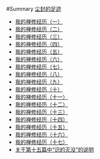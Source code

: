 #Summary
[尘封的足迹]()
- [我的禅修经历（一）](1.md)
- [我的禅修经历（二）](2.md)
- [我的禅修经历（三）](3.md)
- [我的禅修经历（四）](4.md)
- [我的禅修经历（五）](5.md)
- [我的禅修经历（六）](6.md)
- [我的禅修经历（七）](7.md)
- [我的禅修经历（八）](8.md)
- [我的禅修经历（九）](9.md)
- [我的禅修经历（十）](10.md)
- [我的禅修经历（十一）](11.md)
- [我的禅修经历（十二）](12.md)
- [我的禅修经历（十三）](13.md)
- [我的禅修经历（十四）](14.md)
- [我的禅修经历（十五）](15.md)
- [我的禅修经历（十六）](16.md)
- [我的禅修经历（十七）](17.md)
- [关于第十五篇中“识的灭没”的说明](18.md)
